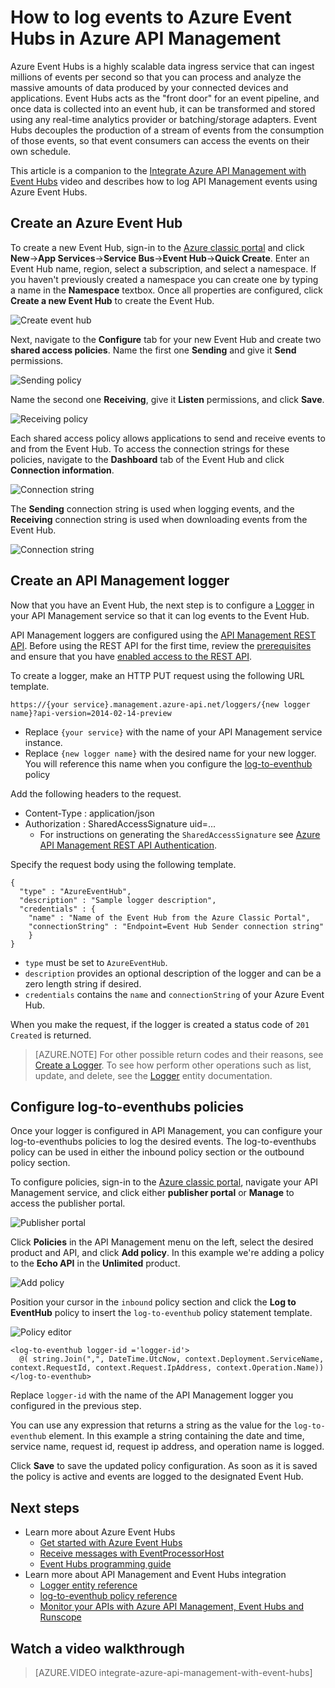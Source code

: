 <properties 
	pageTitle="How to log events to Azure Event Hubs in Azure API Management | Microsoft Azure" 
	description="Learn how to log events to Azure Event Hubs in Azure API Management." 
	services="api-management" 
	documentationCenter="" 
	authors="steved0x" 
	manager="erikre" 
	editor=""/>

<tags 
	ms.service="api-management" 
	ms.workload="mobile" 
	ms.tgt_pltfrm="na" 
	ms.devlang="na" 
	ms.topic="article" 
	ms.date="10/25/2016" 
	ms.author="sdanie"/>

# How to log events to Azure Event Hubs in Azure API Management

Azure Event Hubs is a highly scalable data ingress service that can ingest millions of events per second so that you can process and analyze the massive amounts of data produced by your connected devices and applications. Event Hubs acts as the "front door" for an event pipeline, and once data is collected into an event hub, it can be transformed and stored using any real-time analytics provider or batching/storage adapters. Event Hubs decouples the production of a stream of events from the consumption of those events, so that event consumers can access the events on their own schedule.

This article is a companion to the [Integrate Azure API Management with Event Hubs](https://azure.microsoft.com/documentation/videos/integrate-azure-api-management-with-event-hubs/) video and describes how to log API Management events using Azure Event Hubs.

## Create an Azure Event Hub

To create a new Event Hub, sign-in to the [Azure classic portal](https://manage.windowsazure.com) and click **New**->**App Services**->**Service Bus**->**Event Hub**->**Quick Create**. Enter an Event Hub name, region, select a subscription, and select a namespace. If you haven't previously created a namespace you can create one by typing a name in the **Namespace** textbox. Once all properties are configured, click **Create a new Event Hub** to create the Event Hub.

![Create event hub][create-event-hub]

Next, navigate to the **Configure** tab for your new Event Hub and create two **shared access policies**. Name the first one **Sending** and give it **Send** permissions.

![Sending policy][sending-policy]

Name the second one **Receiving**, give it **Listen** permissions, and click **Save**.

![Receiving policy][receiving-policy]

Each shared access policy allows applications to send and receive events to and from the Event Hub. To access the connection strings for these policies, navigate to the **Dashboard** tab of the Event Hub and click **Connection information**.

![Connection string][event-hub-dashboard]

The **Sending** connection string is used when logging events, and the **Receiving** connection string is used when downloading events from the Event Hub.

![Connection string][event-hub-connection-string]

## Create an API Management logger

Now that you have an Event Hub, the next step is to configure a [Logger](https://msdn.microsoft.com/library/azure/mt592020.aspx) in your API Management service so that it can log events to the Event Hub.

API Management loggers are configured using the [API Management REST API](http://aka.ms/smapi). Before using the REST API for the first time, review the [prerequisites](https://msdn.microsoft.com/library/azure/dn776326.aspx#Prerequisites) and ensure that you have [enabled access to the REST API](https://msdn.microsoft.com/library/azure/dn776326.aspx#EnableRESTAPI).

To create a logger, make an HTTP PUT request using the following URL template.

    https://{your service}.management.azure-api.net/loggers/{new logger name}?api-version=2014-02-14-preview

-	Replace `{your service}` with the name of your API Management service instance.
-	Replace `{new logger name}` with the desired name for your new logger. You will reference this name when you configure the [log-to-eventhub](https://msdn.microsoft.com/library/azure/dn894085.aspx#log-to-eventhub) policy

Add the following headers to the request.

-	Content-Type : application/json
-	Authorization : SharedAccessSignature uid=...
	-	For instructions on generating the `SharedAccessSignature` see [Azure API Management REST API Authentication](https://msdn.microsoft.com/library/azure/dn798668.aspx).

Specify the request body using the following template.

    {
      "type" : "AzureEventHub",
      "description" : "Sample logger description",
      "credentials" : {
        "name" : "Name of the Event Hub from the Azure Classic Portal",
        "connectionString" : "Endpoint=Event Hub Sender connection string"
        }
    }

-	`type` must be set to `AzureEventHub`.
-	`description` provides an optional description of the logger and can be a zero length string if desired.
-	`credentials` contains the `name` and `connectionString` of your Azure Event Hub.

When you make the request, if the logger is created a status code of `201 Created` is returned. 

>[AZURE.NOTE] For other possible return codes and their reasons, see [Create a Logger](https://msdn.microsoft.com/library/azure/mt592020.aspx#PUT). To see how perform other operations such as list, update, and delete, see the [Logger](https://msdn.microsoft.com/library/azure/mt592020.aspx) entity documentation.

## Configure log-to-eventhubs policies

Once your logger is configured in API Management, you can configure your log-to-eventhubs policies to log the desired events. The log-to-eventhubs policy can be used in either the inbound policy section or the outbound policy section.

To configure policies, sign-in to the [Azure classic portal](https://manage.windowsazure.com), navigate your API Management service, and click either **publisher portal** or **Manage** to access the publisher portal.

![Publisher portal][publisher-portal]

Click **Policies** in the API Management menu on the left, select the desired product and API, and click **Add policy**. In this example we're adding a policy to the **Echo API** in the **Unlimited** product.

![Add policy][add-policy]

Position your cursor in the `inbound` policy section and click the **Log to EventHub** policy to insert the `log-to-eventhub` policy statement template.

![Policy editor][event-hub-policy]

    <log-to-eventhub logger-id ='logger-id'>
      @( string.Join(",", DateTime.UtcNow, context.Deployment.ServiceName, context.RequestId, context.Request.IpAddress, context.Operation.Name))
    </log-to-eventhub>

Replace `logger-id` with the name of the API Management logger you configured in the previous step.

You can use any expression that returns a string as the value for the `log-to-eventhub` element. In this example a string containing the date and time, service name, request id, request ip address, and operation name is logged.

Click **Save** to save the updated policy configuration. As soon as it is saved the policy is active and events are logged to the designated Event Hub.

## Next steps

-	Learn more about Azure Event Hubs
	-	[Get started with Azure Event Hubs](../event-hubs/event-hubs-csharp-ephcs-getstarted.md)
	-	[Receive messages with EventProcessorHost](../event-hubs/event-hubs-csharp-ephcs-getstarted.md#receive-messages-with-eventprocessorhost)
	-	[Event Hubs programming guide](../event-hubs/event-hubs-programming-guide.md)
-	Learn more about API Management and Event Hubs integration
	-	[Logger entity reference](https://msdn.microsoft.com/library/azure/mt592020.aspx)
	-	[log-to-eventhub policy reference](https://msdn.microsoft.com/library/azure/dn894085.aspx#log-to-eventhub)
	-	[Monitor your APIs with Azure API Management, Event Hubs and Runscope](api-management-log-to-eventhub-sample.md)	

## Watch a video walkthrough

> [AZURE.VIDEO integrate-azure-api-management-with-event-hubs]


[publisher-portal]: ./media/api-management-howto-log-event-hubs/publisher-portal.png
[create-event-hub]: ./media/api-management-howto-log-event-hubs/create-event-hub.png
[event-hub-connection-string]: ./media/api-management-howto-log-event-hubs/event-hub-connection-string.png
[event-hub-dashboard]: ./media/api-management-howto-log-event-hubs/event-hub-dashboard.png
[receiving-policy]: ./media/api-management-howto-log-event-hubs/receiving-policy.png
[sending-policy]: ./media/api-management-howto-log-event-hubs/sending-policy.png
[event-hub-policy]: ./media/api-management-howto-log-event-hubs/event-hub-policy.png
[add-policy]: ./media/api-management-howto-log-event-hubs/add-policy.png







